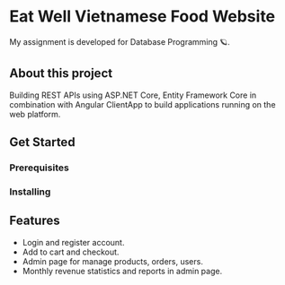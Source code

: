 # Eat Well Vietnamese Food Website

My assignment is developed  for Database Programming 🪐.

## About this project
Building REST APIs using ASP.NET Core, Entity Framework Core in combination with Angular ClientApp to build applications running on the web platform.

## Get Started


### Prerequisites


### Installing


## Features
- Login and register account.
- Add to cart and checkout.
- Admin page for manage products, orders, users.
- Monthly revenue statistics and reports in admin page.





